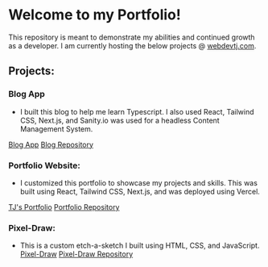 # Welcome to my Portfolio!

This repository is meant to demonstrate my abilities and continued growth as a developer.
I am currently hosting the below projects @ [webdevtj.com](https://webdevtj.com).

## Projects:

### Blog App

- I built this blog to help me learn Typescript. I also used React, Tailwind CSS, Next.js, and Sanity.io was used for a headless Content Management System.

[Blog App](https://blog.webdevtj.com)
[Blog Repository](https://github.com/tjohnson-code/Portfolio/tree/main/blog-app)

### Portfolio Website:

- I customized this portfolio to showcase my projects and skills. This was built using React, Tailwind CSS, Next.js, and was deployed using Vercel.

[TJ's Portfolio](https://webdevtj.com)
[Portfolio Repository](https://github.com/tjohnson-code/Portfolio/tree/main/tj-portfolio)

### Pixel-Draw:

- This is a custom etch-a-sketch I built using HTML, CSS, and JavaScript.
  [Pixel-Draw](https://pixeldraw.webdevtj.com)
  [Pixel-Draw Repository](https://github.com/tjohnson-code/Portfolio/tree/main/pixeldraw)  

